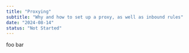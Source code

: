 ```yaml
---
title: "Proxying"
subtitle: "Why and how to set up a proxy, as well as inbound rules"
date: "2024-08-14"
status: "Not Started"
---
```


foo bar
